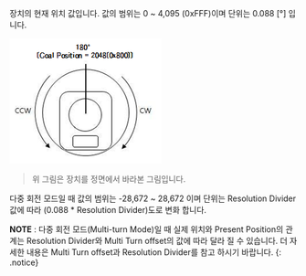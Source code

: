 장치의 현재 위치 값입니다. 값의 범위는 0 ~ 4,095 (0xFFF)이며 단위는 0.088 [&deg;] 입니다.

![](/assets/images/dxl/mx/mx_position.png)

> 위 그림은 장치를 정면에서 바라본 그림입니다.

다중 회전 모드일 때 값의 범위는 -28,672 ~ 28,672 이며 단위는 Resolution Divider 값에 따라 (0.088 * Resolution Divider)도로 변화 합니다.

**NOTE** : 다중 회전 모드(Multi-turn Mode)일 때 실제 위치와 Present Position의 관계는 Resolution Divider와 Multi Turn offset의 값에 따라 달라 질 수 있습니다. 더 자세한 내용은 Multi Turn offset과 Resolution Divider를 참고 하시기 바랍니다.
{: .notice}
